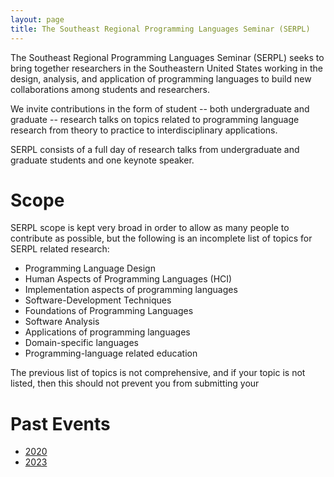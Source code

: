 ```yaml
---
layout: page
title: The Southeast Regional Programming Languages Seminar (SERPL)
---
```


The Southeast Regional Programming Languages Seminar (SERPL) seeks to
bring together researchers in the Southeastern United States working in 
the design, analysis, and application of programming languages to build 
new collaborations among students and researchers.

We invite contributions in the form of student -- both undergraduate
and graduate -- research talks on topics related to programming
language research from theory to practice to interdisciplinary
applications.

SERPL consists of a full day of research talks from undergraduate and
graduate students and one keynote speaker.

# Scope

SERPL scope is kept very broad in order to allow as many people to
contribute as possible, but the following is an incomplete list of
topics for SERPL related research:

- Programming Language Design
- Human Aspects of Programming Languages (HCI)
- Implementation aspects of programming languages
- Software-Development Techniques
- Foundations of Programming Languages
- Software Analysis
- Applications of programming languages
- Domain-specific languages
- Programming-language related education

The previous list of topics is not comprehensive, and if your topic
is not listed, then this should not prevent you from submitting your
  
# Past Events

- [2020](events/2020/)
- [2023](events/2023/)

